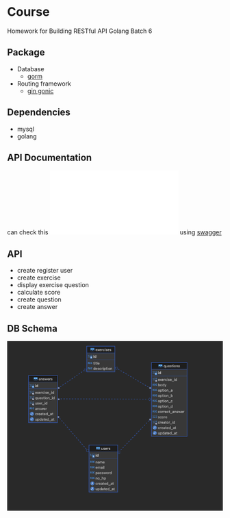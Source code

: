 # Course
Homework for Building RESTful API Golang Batch 6

## Package
- Database
    - [gorm](https://gorm.io/)
- Routing framework
    - [gin gonic](https://gin-gonic.com/)

## Dependencies
- mysql
- golang

## API Documentation
can check this ![documentation](./openapi.json) using [swagger](https://editor.swagger.io/) 

## API
- create register user
- create exercise
- display exercise question
- calculate score
- create question
- create answer

## DB Schema
![db schema](./db_diagram.png)
